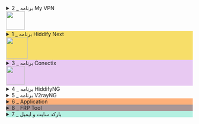 <!-- wp:details {"style":{"elements":{"link":{"color":{"text":"var:preset|color|ast-global-color-0"},":hover":{"color":{"text":"var:preset|color|vivid-purple"}}}}},"backgroundColor":"light-green-cyan","textColor":"ast-global-color-7"} -->
<details class="wp-block-details has-ast-global-color-7-color has-light-green-cyan-background-color has-text-color has-background has-link-color"><summary>2 _ برنامه My VPN<br><img class="wp-image-1253" style="width: 50px;" src="https://frp.free.nf/wp-content/uploads/2023/11/myvpn-1.jpg" alt=""></summary><!-- wp:paragraph -->
<p></p>
<!-- /wp:paragraph -->

<!-- wp:list -->
<ul><!-- wp:list-item -->
<li><strong><img class="wp-image-2154" style="width: 40px;" src="https://frp.free.nf/wp-content/uploads/2023/12/android.jpg" alt=""> ورژن 1.9   (<a href="http://uplnk.com/f/134a0565/my_vpn_1.9.0.apk">دانلود </a>&nbsp;_&nbsp;<a href="https://fastfix.s3.ir-thr-at1.arvanstorage.ir/APP/MY%20VPN%201.9.0.apk?versionId=">لینک 2</a>&nbsp;)</strong></li>
<!-- /wp:list-item -->

<!-- wp:list-item -->
<li><img class="wp-image-173" style="width: 150px;" src="http://gfix.freehost.io/wp-content/uploads/2024/01/Screenshot_20240126_005332_Telegram.jpg" alt=""></li>
<!-- /wp:list-item -->

<!-- wp:list-item -->
<li><strong>آندروید ورژن 1.8 (<a href="https://my.uupload.ir/dl/mbGNpVNj">دانلود </a>&nbsp;)</strong></li>
<!-- /wp:list-item -->

<!-- wp:list-item -->
<li><strong>ورژن قدیمی 1.6 (<a href="https://s9.uupload.ir/files/gsmxserver/MYVP.apk"> دانلود </a>)</strong></li>
<!-- /wp:list-item -->

<!-- wp:list-item -->
<li><strong><img class="wp-image-2153" style="width: 40px;" src="https://frp.free.nf/wp-content/uploads/2023/12/windows.jpg" alt="">ویندوز (<a href="https://fastfix.s3.ir-thr-at1.arvanstorage.ir/APP/My-VPN.windows.zip?versionId=">دانلود </a>)</strong></li>
<!-- /wp:list-item --></ul>
<!-- /wp:list -->

<!-- wp:list -->
<ul><!-- wp:list-item -->
<li></li>
<!-- /wp:list-item -->

<!-- wp:list-item -->
<li><a href="http://frp.free.nf/myvpn-learn/"><strong>آموزش آندروید</strong></a></li>
<!-- /wp:list-item -->

<!-- wp:list-item -->
<li><a href="https://frp.free.nf/learn-l2tp/"><strong>آموزش L2tp</strong></a></li>
<!-- /wp:list-item -->

<!-- wp:list-item -->
<li><a href="https://frp.free.nf/learn-open-vpn/"><strong>آموزش Open VPN</strong></a></li>
<!-- /wp:list-item -->

<!-- wp:list-item -->
<li><a href="https://frp.free.nf/?page_id=1076"><strong>آموزش cisco</strong></a></li>
<!-- /wp:list-item -->

<!-- wp:list-item -->
<li></li>
<!-- /wp:list-item --></ul>
<!-- /wp:list --></details>
<!-- /wp:details -->

<!-- wp:details {"style":{"elements":{"link":{":hover":{"color":{"text":"var:preset|color|vivid-green-cyan"}}}},"color":{"background":"#f7d84ad1"}},"textColor":"ast-global-color-7"} -->
<details class="wp-block-details has-ast-global-color-7-color has-text-color has-background" style="background-color:#f7d84ad1"><summary>1 _ برنامه Hiddify Next <br><img class="wp-image-2186" style="width: 58px;" src="https://frp.free.nf/wp-content/uploads/2023/12/hiddi.jpg" alt=""></summary><!-- wp:paragraph -->
<p></p>
<!-- /wp:paragraph -->

<!-- wp:list -->
<ul><!-- wp:list-item -->
<li><strong><img class="wp-image-2154" style="width: 40px;" src="https://frp.free.nf/wp-content/uploads/2023/12/android.jpg" alt="">&nbsp;(<a href="https://github.com/hiddify/hiddify-next/releases/latest/download/hiddify-android-universal.apk">آندروید</a>).<a href="https://short.gfix4600.workers.dev/hCZQXt">2</a> _  (<a href="https://play.google.com/store/apps/details?id=app.hiddify.com&amp;hl=en_US">گوگل پلی</a>)</strong></li>
<!-- /wp:list-item -->

<!-- wp:list-item -->
<li><strong><img class="wp-image-2153" style="width: 40px;" src="https://frp.free.nf/wp-content/uploads/2023/12/windows.jpg" alt=""> (<a href="https://github.com/hiddify/hiddify-next/releases/latest/download/hiddify-windows-x64-setup.zip">ویندوز</a>)</strong></li>
<!-- /wp:list-item --></ul>
<!-- /wp:list -->

<!-- wp:list -->
<ul><!-- wp:list-item -->
<li> &nbsp;<mark><a href="http://gfix.freehost.io/hidilern/">آموزش </a></mark>👉</li>
<!-- /wp:list-item -->

<!-- wp:list-item -->
<li>ircf.space fragment</li>
<!-- /wp:list-item -->

<!-- wp:list-item -->
<li><img class="wp-image-171" style="width: 150px;" src="http://gfix.freehost.io/wp-content/uploads/2024/01/IMG_20240126_004732_265.jpg" alt=""></li>
<!-- /wp:list-item --></ul>
<!-- /wp:list -->

<!-- wp:buttons -->
<div class="wp-block-buttons"><!-- wp:button -->
<div class="wp-block-button"><a class="wp-block-button__link wp-element-button" href="https://app.hiddify.com">دانلود خودکار برنامه HiddifyNex</a></div>
<!-- /wp:button --></div>
<!-- /wp:buttons -->

<!-- wp:columns -->
<div class="wp-block-columns"><!-- wp:column -->
<div class="wp-block-column"></div>
<!-- /wp:column --></div>
<!-- /wp:columns --></details>
<!-- /wp:details -->

<!-- wp:details {"style":{"elements":{"link":{"color":{"text":"var:preset|color|ast-global-color-0"},":hover":{"color":{"text":"var:preset|color|vivid-purple"}}}},"color":{"background":"#a92dcf40"}},"textColor":"ast-global-color-7"} -->
<details class="wp-block-details has-ast-global-color-7-color has-text-color has-background has-link-color" style="background-color:#a92dcf40"><summary>3 _ برنامه  Conectix  <br><strong><img class="wp-image-1316" style="width: 50px;" src="https://frp.free.nf/wp-content/uploads/2023/11/photo_2023-11-30_10-56-46.jpg" alt=""></strong></summary><!-- wp:list -->
<ul><!-- wp:list-item -->
<li><strong><img class="wp-image-2154" style="width: 40px;" src="https://frp.free.nf/wp-content/uploads/2023/12/android.jpg" alt=""> آندروید <a href="https://apps.irancdn.org/android/Connectix-1.3.2.apk">( دانلود)</a></strong> </li>
<!-- /wp:list-item -->

<!-- wp:list-item -->
<li><img class="wp-image-175" style="width: 150px;" src="http://gfix.freehost.io/wp-content/uploads/2024/01/Screenshot_20240126_005408_Telegram.jpg" alt=""></li>
<!-- /wp:list-item -->

<!-- wp:list-item -->
<li><strong><img class="wp-image-2151" style="width: 40px;" src="https://frp.free.nf/wp-content/uploads/2023/12/ios.jpg" alt="">آیفون <a href="http://testflight.apple.com/join/ATDvld9Y">( دانلود </a></strong>)</li>
<!-- /wp:list-item -->

<!-- wp:list-item -->
<li><img class="wp-image-137" style="width: 150px;" src="http://gfix.freehost.io/wp-content/uploads/2024/01/mst-vpn-ios-2.jpg" alt=""></li>
<!-- /wp:list-item -->

<!-- wp:list-item -->
<li><strong><img class="wp-image-2153" style="width: 40px;" src="https://frp.free.nf/wp-content/uploads/2023/12/windows.jpg" alt="">ویندوز <a href="https://apps.irancdn.org/windows/Connectix-1.3.2.zip"> (دانلود)</a></strong></li>
<!-- /wp:list-item -->

<!-- wp:list-item -->
<li><strong><img class="wp-image-2151" style="width: 40px;" src="https://frp.free.nf/wp-content/uploads/2023/12/ios.jpg" alt="">&nbsp;نصب روی مک (<a href="https://apps.irancdn.org/mac/Connectix-1.3.2.zip">دانلود )</a>&nbsp;</strong></li>
<!-- /wp:list-item -->

<!-- wp:list-item -->
<li><strong>صفحه <a href="http://gfix.freehost.io/mstlern/">آموزش برنامه connectix</a> برای گوشیهای آیفون</strong></li>
<!-- /wp:list-item --></ul>
<!-- /wp:list -->

<!-- wp:separator {"className":"is-style-wide"} -->
<hr class="wp-block-separator has-alpha-channel-opacity is-style-wide"/>
<!-- /wp:separator --></details>
<!-- /wp:details -->

<!-- wp:details {"style":{"elements":{"link":{"color":{"text":"var:preset|color|vivid-purple"},":hover":{"color":{"text":"var:preset|color|vivid-cyan-blue"}}}}},"backgroundColor":"pale-pink","textColor":"ast-global-color-7"} -->
<details class="wp-block-details has-ast-global-color-7-color has-pale-pink-background-color has-text-color has-background has-link-color"><summary>4 _ برنامه HiddifyNG</summary><!-- wp:buttons -->
<div class="wp-block-buttons"><!-- wp:button {"width":25,"style":{"spacing":{"padding":{"left":"var:preset|spacing|20","right":"var:preset|spacing|20","top":"4px","bottom":"4px"}}}} -->
<div class="wp-block-button has-custom-width wp-block-button__width-25"><a class="wp-block-button__link wp-element-button" href="https://github.com/hiddify/HiddifyNG/releases/download/v6.0.4/HiddifyNG.apk" style="padding-top:4px;padding-right:var(--wp--preset--spacing--20);padding-bottom:4px;padding-left:var(--wp--preset--spacing--20)">دانلود</a></div>
<!-- /wp:button -->

<!-- wp:button {"width":25,"style":{"spacing":{"padding":{"left":"0","right":"0","top":"4px","bottom":"4px"}},"border":{"radius":"41px"}},"className":"is-style-fill","fontSize":"small"} -->
<div class="wp-block-button has-custom-width wp-block-button__width-25 has-custom-font-size is-style-fill has-small-font-size"><a class="wp-block-button__link wp-element-button" href="http://play.google.com/store/apps/details?id=ang.hiddify.com&amp;hl=en&amp;gl=US" style="border-radius:41px;padding-top:4px;padding-right:0;padding-bottom:4px;padding-left:0">گوگل پلی</a></div>
<!-- /wp:button -->

<!-- wp:button {"width":25,"style":{"spacing":{"padding":{"left":"0","right":"0","top":"4px","bottom":"4px"}},"border":{"radius":"41px"}},"className":"is-style-fill","fontSize":"small"} -->
<div class="wp-block-button has-custom-width wp-block-button__width-25 has-custom-font-size is-style-fill has-small-font-size"><a class="wp-block-button__link wp-element-button" href="https://frp.free.nf/learn-hiddifyng/" style="border-radius:41px;padding-top:4px;padding-right:0;padding-bottom:4px;padding-left:0">  آموزش</a></div>
<!-- /wp:button --></div>
<!-- /wp:buttons --></details>
<!-- /wp:details -->

<!-- wp:details {"style":{"elements":{"link":{"color":{"text":"var:preset|color|ast-global-color-0"},":hover":{"color":{"text":"var:preset|color|vivid-purple"}}}},"spacing":{"blockGap":"var:preset|spacing|20"}},"backgroundColor":"cyan-bluish-gray","textColor":"ast-global-color-8"} -->
<details class="wp-block-details has-ast-global-color-8-color has-cyan-bluish-gray-background-color has-text-color has-background has-link-color"><summary>5 _ برنامه V2rayNG<br></summary><!-- wp:buttons {"style":{"spacing":{"padding":{"left":"var:preset|spacing|30","right":"var:preset|spacing|30","top":"4px","bottom":"4px"}},"border":{"radius":"67px","width":"0px","style":"none"}},"fontSize":"small"} -->
<div class="wp-block-buttons has-custom-font-size has-small-font-size" style="border-style:none;border-width:0px;border-radius:67px;padding-top:4px;padding-right:var(--wp--preset--spacing--30);padding-bottom:4px;padding-left:var(--wp--preset--spacing--30)"><!-- wp:button {"backgroundColor":"accent-4","style":{"spacing":{"padding":{"left":"var:preset|spacing|30","right":"var:preset|spacing|30","top":"4px","bottom":"4px"}},"border":{"radius":"67px","width":"0px","style":"none"}},"fontSize":"small"} -->
<div class="wp-block-button has-custom-font-size has-small-font-size"><a class="wp-block-button__link has-accent-4-background-color has-background wp-element-button" href="https://frp.free.nf/v2ray" style="border-style:none;border-width:0px;border-radius:67px;padding-top:4px;padding-right:var(--wp--preset--spacing--30);padding-bottom:4px;padding-left:var(--wp--preset--spacing--30)">آموزش </a></div>
<!-- /wp:button -->

<!-- wp:button {"backgroundColor":"accent-4","style":{"spacing":{"padding":{"left":"var:preset|spacing|30","right":"var:preset|spacing|30","top":"4px","bottom":"4px"}},"border":{"radius":"67px","width":"0px","style":"none"}},"fontSize":"small"} -->
<div class="wp-block-button has-custom-font-size has-small-font-size"><a class="wp-block-button__link has-accent-4-background-color has-background wp-element-button" href="http://gfix.freehost.io/v2sub/" style="border-style:none;border-width:0px;border-radius:67px;padding-top:4px;padding-right:var(--wp--preset--spacing--30);padding-bottom:4px;padding-left:var(--wp--preset--spacing--30)">آپدیت لینک</a></div>
<!-- /wp:button --></div>
<!-- /wp:buttons -->

<!-- wp:buttons {"style":{"spacing":{"margin":{"top":"0","bottom":"0"}}}} -->
<div class="wp-block-buttons" style="margin-top:0;margin-bottom:0"><!-- wp:button {"backgroundColor":"accent-4","width":25,"style":{"spacing":{"padding":{"left":"var:preset|spacing|20","right":"var:preset|spacing|20","top":"2px","bottom":"2px"}},"border":{"radius":"67px"}},"fontSize":"small"} -->
<div class="wp-block-button has-custom-width wp-block-button__width-25 has-custom-font-size has-small-font-size"><a class="wp-block-button__link has-accent-4-background-color has-background wp-element-button" href="https://github.com/2dust/v2rayNG/releases/download/1.8.12/v2rayNG_1.8.12.apk" style="border-radius:67px;padding-top:2px;padding-right:var(--wp--preset--spacing--20);padding-bottom:2px;padding-left:var(--wp--preset--spacing--20)"> 1.8.12</a></div>
<!-- /wp:button -->

<!-- wp:button {"backgroundColor":"accent-4","width":25,"style":{"spacing":{"padding":{"left":"var:preset|spacing|30","right":"var:preset|spacing|30","top":"4px","bottom":"4px"}},"border":{"radius":"67px","width":"0px","style":"none"}},"fontSize":"small"} -->
<div class="wp-block-button has-custom-width wp-block-button__width-25 has-custom-font-size has-small-font-size"><a class="wp-block-button__link has-accent-4-background-color has-background wp-element-button" href="https://github.com/2dust/v2rayNG/releases/download/1.7.37/v2rayNG_1.7.37.apk" style="border-style:none;border-width:0px;border-radius:67px;padding-top:4px;padding-right:var(--wp--preset--spacing--30);padding-bottom:4px;padding-left:var(--wp--preset--spacing--30)">1.7.3.7</a></div>
<!-- /wp:button -->

<!-- wp:button {"backgroundColor":"accent-4","width":25,"style":{"spacing":{"padding":{"left":"var:preset|spacing|20","right":"var:preset|spacing|20","top":"4px","bottom":"4px"}},"border":{"radius":"67px","width":"0px","style":"none"}},"fontSize":"small"} -->
<div class="wp-block-button has-custom-width wp-block-button__width-25 has-custom-font-size has-small-font-size"><a class="wp-block-button__link has-accent-4-background-color has-background wp-element-button" href="https://github.com/2dust/v2rayNG/releases" style="border-style:none;border-width:0px;border-radius:67px;padding-top:4px;padding-right:var(--wp--preset--spacing--20);padding-bottom:4px;padding-left:var(--wp--preset--spacing--20)">Github</a></div>
<!-- /wp:button --></div>
<!-- /wp:buttons -->

<!-- wp:image {"id":180,"width":"172px","height":"auto","sizeSlug":"full","linkDestination":"none"} -->
<figure class="wp-block-image size-full is-resized"><img src="http://gfix.freehost.io/wp-content/uploads/2024/01/v2ray-1812.jpg" alt="" class="wp-image-180" style="width:172px;height:auto"/></figure>
<!-- /wp:image -->

<!-- wp:separator {"className":"is-style-wide"} -->
<hr class="wp-block-separator has-alpha-channel-opacity is-style-wide"/>
<!-- /wp:separator -->

<!-- wp:buttons -->
<div class="wp-block-buttons"><!-- wp:button {"backgroundColor":"accent-4","style":{"spacing":{"padding":{"left":"var:preset|spacing|30","right":"var:preset|spacing|30","top":"4px","bottom":"4px"}},"border":{"radius":"67px","width":"0px","style":"none"}},"fontSize":"small"} -->
<div class="wp-block-button has-custom-font-size has-small-font-size"><a class="wp-block-button__link has-accent-4-background-color has-background wp-element-button" href="https://github.com/MatsuriDayo/NekoBoxForAndroid/releases" style="border-style:none;border-width:0px;border-radius:67px;padding-top:4px;padding-right:var(--wp--preset--spacing--30);padding-bottom:4px;padding-left:var(--wp--preset--spacing--30)">  Neko box Android</a></div>
<!-- /wp:button -->

<!-- wp:button {"backgroundColor":"accent-4","style":{"spacing":{"padding":{"left":"var:preset|spacing|30","right":"var:preset|spacing|30","top":"4px","bottom":"4px"}},"border":{"radius":"67px","width":"0px","style":"none"}},"fontSize":"small"} -->
<div class="wp-block-button has-custom-font-size has-small-font-size"><a class="wp-block-button__link has-accent-4-background-color has-background wp-element-button" href="https://github.com/MatsuriDayo/nekoray/releases/" style="border-style:none;border-width:0px;border-radius:67px;padding-top:4px;padding-right:var(--wp--preset--spacing--30);padding-bottom:4px;padding-left:var(--wp--preset--spacing--30)"> Nekoray windows</a></div>
<!-- /wp:button -->

<!-- wp:button {"backgroundColor":"accent-4","style":{"spacing":{"padding":{"left":"var:preset|spacing|30","right":"var:preset|spacing|30","top":"4px","bottom":"4px"}},"border":{"radius":"67px","width":"0px","style":"none"}},"fontSize":"small"} -->
<div class="wp-block-button has-custom-font-size has-small-font-size"><a class="wp-block-button__link has-accent-4-background-color has-background wp-element-button" href="https://github.com/2dust/v2rayN/releases/" style="border-style:none;border-width:0px;border-radius:67px;padding-top:4px;padding-right:var(--wp--preset--spacing--30);padding-bottom:4px;padding-left:var(--wp--preset--spacing--30)">V2rayN windows</a></div>
<!-- /wp:button --></div>
<!-- /wp:buttons --></details>
<!-- /wp:details -->

<!-- wp:details {"style":{"elements":{"link":{"color":{"text":"var:preset|color|ast-global-color-0"},":hover":{"color":{"text":"var:preset|color|vivid-purple"}}}},"color":{"background":"#ff6a0085"}},"textColor":"ast-global-color-8"} -->
<details class="wp-block-details has-ast-global-color-8-color has-text-color has-background has-link-color" style="background-color:#ff6a0085"><summary>6 _  Application<br></summary><!-- wp:list -->
<ul><!-- wp:list-item -->
<li><strong>Whatsapp</strong>&nbsp;: &nbsp;<a href="https://box.bisim.top/APP/WhatsApp.apk">دانلود arv</a>&nbsp;_&nbsp;<a href="https://dl1.androidcloob.com/apps/WhatsApp_2.23.10.77_AndroidCloob.apk">دانلود 2</a>&nbsp;_&nbsp;<a href="https://www.whatsapp.com/android?lang=fa">با vpn</a>            <br>WhatsApp Business : <a href="https://apkflash.com/apk/app/com.whatsapp.w4b/whatsapp-business">دانلود</a></li>
<!-- /wp:list-item --></ul>
<!-- /wp:list -->

<!-- wp:list -->
<ul><!-- wp:list-item -->
<li><strong>Telegram&nbsp;</strong>&nbsp;:&nbsp;<a href="http://uplnk.com/f/9bf22faf/telegram.apk" target="_blank" rel="noreferrer noopener">دانلود</a>&nbsp;_&nbsp;<a href="https://apkflash.com/apk/app/org.telegram.messenger/telegram" target="_blank" rel="noreferrer noopener">دانلود 1</a>&nbsp;&nbsp;<a href="https://telegram.org/dl/android/apk">دانلود2 با VPN</a></li>
<!-- /wp:list-item --></ul>
<!-- /wp:list -->

<!-- wp:list -->
<ul><!-- wp:list-item -->
<li><strong>instagram</strong>&nbsp;: &nbsp;<a href="https://apkflash.com/apk/app/com.instagram.android/instagram/download">دانلود</a>&nbsp;_&nbsp;<a href="https://www.androidcloob.com/instagram/">دانلود2</a>&nbsp;_&nbsp;<a href="https://downloadsocial.ir/safego/aHR0cHM6Ly9kbDMuc2lsb28uaXIvYXBwL0luc3RhZ3JhbS0zMDguMC4wLjAuNjIuYXBr">دانلود 3</a></li>
<!-- /wp:list-item -->

<!-- wp:list-item -->
<li><strong>instagram </strong>lite :  <a href="https://apkflash.com/apk/app/com.instagram.lite/instagram-lite">دانلود</a></li>
<!-- /wp:list-item --></ul>
<!-- /wp:list -->

<!-- wp:list -->
<ul><!-- wp:list-item -->
<li><a href="https://fastfix.s3.ir-thr-at1.arvanstorage.ir/APP/Flashlight-File-Manager-Premium-3.2.2(www.farsroid.com).apk?versionId="> FIle Manager+</a>&nbsp;_&nbsp;<a href="https://fastfix.s3.ir-thr-at1.arvanstorage.ir/APP/Back%20button.apk?versionId=" target="_blank" rel="noreferrer noopener">back button</a>&nbsp;_<a href="https://cafebazaar.ir/download/bazaar.apk">بازار</a></li>
<!-- /wp:list-item --></ul>
<!-- /wp:list -->

<!-- wp:list -->
<ul><!-- wp:list-item -->
<li><a href="https://fastfix.s3.ir-thr-at1.arvanstorage.ir/APP/%DA%A9%DB%8C%D8%A8%D8%B1%D8%AF%20%D8%AD%D8%B1%D9%81%D9%87%E2%80%8C%D8%A7%DB%8C%20%D8%A2%D9%84%D9%81%D8%A7.apk?versionId=">alpha keyboard</a>&nbsp;_&nbsp;<a href="https://fastfix.s3.ir-thr-at1.arvanstorage.ir/APP/SHAREit-5.0.88-Mod-Ad-Free-F(www.farsroid.com).apk?versionId=" target="_blank" rel="noreferrer noopener">share it</a>&nbsp;_&nbsp;<a href="https://apkflash.com/">َ</a><a href="https://apkflash.com/apk/app/com.phappsandgames.apkdownloader/apk-download-apps-and-games/download">Apkflash</a></li>
<!-- /wp:list-item --></ul>
<!-- /wp:list -->

<!-- wp:list -->
<ul><!-- wp:list-item -->
<li><a href="https://apkflash.com/apk/app/com.sec.android.easyMover/smart-switch">Smart switch</a> _ <a href="https://apkflash.com/apk/app/com.cxinventor.file.explorer/cx-file-explorer">Cx file explorer</a> _ <a href="https://fastfix.s3.ir-thr-at1.arvanstorage.ir/APP/apple.music-4.1.0.com-2.apk?versionId=">apple music</a></li>
<!-- /wp:list-item --></ul>
<!-- /wp:list -->

<!-- wp:separator -->
<hr class="wp-block-separator has-alpha-channel-opacity"/>
<!-- /wp:separator -->

<!-- wp:paragraph -->
<p><a href="https://transfer.sh/">Easy File Sharing</a>&nbsp;_</p>
<!-- /wp:paragraph --></details>
<!-- /wp:details -->

<!-- wp:details {"style":{"elements":{"link":{"color":{"text":"var:preset|color|ast-global-color-0"},":hover":{"color":{"text":"var:preset|color|vivid-purple"}}}},"color":{"background":"#6342428c"}},"textColor":"ast-global-color-7"} -->
<details class="wp-block-details has-ast-global-color-7-color has-text-color has-background has-link-color" style="background-color:#6342428c"><summary>8 _ FRP Tool </summary><!-- wp:paragraph {"direction":"ltr"} -->
<p dir="ltr"><strong><a href="intent://com.android.settings/#Intent;scheme=android-app;end">Open</a></strong><img class="wp-image-134" style="width: 20px;" src="https://frp.free.nf/wp-content/uploads/2023/11/setting-app.png" alt=""><strong><a href="intent://com.android.settings/#Intent;scheme=android-app;end">&nbsp;Setting Ap</a>p _</strong></p>
<!-- /wp:paragraph -->

<!-- wp:paragraph {"direction":"ltr"} -->
<p dir="ltr" id="block-da55db78-cfdc-4b27-97c9-4ae19b90920c"><strong><a href="intent://com.google.android.youtube/#Intent;scheme=android-app;end">_Open</a></strong><img class="wp-image-137" style="width: 24px;" src="https://frp.free.nf/wp-content/uploads/2023/11/youtube-icon.png" alt=""><strong><a href="intent://com.google.android.youtube/#Intent;scheme=android-app;end">&nbsp;Youtube App _</a></strong></p>
<!-- /wp:paragraph -->

<!-- wp:paragraph {"direction":"ltr"} -->
<p dir="ltr"><img width="225" height="20" src="https://frp.free.nf/wp-content/uploads/2023/11/google-quick-search-box.png" alt=""><a href="intent://com.google.android.googlequicksearchbox/#Intent;scheme=android-app;end"><strong>Open</strong></a>&nbsp;_</p>
<!-- /wp:paragraph -->

<!-- wp:paragraph {"direction":"ltr"} -->
<p dir="ltr"><a href="http://google%20assistant/"><strong>Open_</strong></a><img class="wp-image-151" style="width: 30px;" src="https://frp.free.nf/wp-content/uploads/2023/11/google-assistant.png" alt=""><a href="http://google%20assistant/"><strong>google Assistant</strong>&nbsp;_</a></p>
<!-- /wp:paragraph -->

<!-- wp:paragraph {"direction":"ltr"} -->
<p dir="ltr" id="block-44c02e1a-33ae-4ae1-b3d9-dcced5e45031"><strong><a href="intent://com.dv.adm/#Intent;scheme=android-app;end">&nbsp;Open</a></strong><img class="wp-image-138" style="width: 137px;" src="https://frp.free.nf/wp-content/uploads/2023/11/galaxy-store.png" alt=""><strong><a href="intent://com.dv.adm/#Intent;scheme=android-app;end"> Gallexy Store</a>&nbsp;_</strong></p>
<!-- /wp:paragraph -->

<!-- wp:paragraph {"direction":"ltr"} -->
<p dir="ltr" id="block-da55db78-cfdc-4b27-97c9-4ae19b90920c"><strong><a href="intent://com.sec.android.app.myfiles/#Intent;scheme=android-app;end">&nbsp;Open&nbsp;</a></strong><img class="wp-image-135" style="width: 30px;" src="https://frp.free.nf/wp-content/uploads/2023/11/samsung-my-file.png" alt=""><strong><a href="intent://com.sec.android.app.myfiles/#Intent;scheme=android-app;end">File Manager</a>&nbsp;_</strong></p>
<!-- /wp:paragraph -->

<!-- wp:paragraph {"direction":"ltr"} -->
<p dir="ltr" id="block-45437c6c-e353-4b4b-91fa-f7673a730e38"><strong><a href="intent://com.google.android.gms/#Intent;scheme=promote_smartlock_scheme;end">Open&nbsp;</a></strong><img class="wp-image-139" style="width: 30px;" src="https://frp.free.nf/wp-content/uploads/2023/11/screen-smartlock.png" alt=""><strong><a href="intent://com.google.android.gms/#Intent;scheme=promote_smartlock_scheme;end">Set Lock Screen</a>&nbsp;_</strong></p>
<!-- /wp:paragraph -->

<!-- wp:paragraph {"direction":"ltr"} -->
<p dir="ltr"><a href="intent://com.google.android.apps.maps/#Intent;scheme=android-app;end"></a><strong><a href="intent://com.google.android.apps.maps/#Intent;scheme=android-app;end">Open_</a></strong><img class="wp-image-152" style="width: 30px;" src="https://frp.free.nf/wp-content/uploads/2023/11/google-map.png" alt=""><strong><a href="https://com.google.android.apps.maps/#Intent;scheme=android-app;end" target="_blank" rel="noreferrer noopener">Google Map App</a></strong><a href="https://com.google.android.apps.maps/#Intent;scheme=android-app;end" target="_blank" rel="noreferrer noopener">&nbsp;_</a></p>
<!-- /wp:paragraph -->

<!-- wp:paragraph {"direction":"ltr"} -->
<p dir="ltr" id="block-1e1209c3-396b-4ec9-a9aa-f30158f95773"><strong><a href="https://apps.samsung.com/appquery/appDetail.as?appId=com.launcher.os14.launcher">&nbsp;Open</a></strong><img class="wp-image-140" style="width: 30px;" src="https://frp.free.nf/wp-content/uploads/2023/11/unnamed-150x150-1-e1699281210999.png" alt=""><strong><a href="https://apps.samsung.com/appquery/appDetail.as?appId=com.launcher.os14.launcher">&nbsp;ios Luncher from galaxy store</a>&nbsp;_</strong></p>
<!-- /wp:paragraph -->

<!-- wp:paragraph {"direction":"ltr"} -->
<p dir="ltr" id="block-1e1209c3-396b-4ec9-a9aa-f30158f95773">Quick shortcut maker – (<a href="https://frp.owest.ir/apk/QuickShortcutMaker_frp.owest.ir.apk">direct</a>) _</p>
<!-- /wp:paragraph -->

<!-- wp:paragraph {"direction":"ltr"} -->
<p dir="ltr"><a href="https://transfer.sh/">Easy File Sharing</a>&nbsp;_&nbsp;<a href="https://frpfile.com/apk/">Frpfile bypass</a>&nbsp;_&nbsp;<a href="http://frp.owest.ir/">Frp owest</a></p>
<!-- /wp:paragraph --></details>
<!-- /wp:details -->

<!-- wp:details {"style":{"elements":{"link":{"color":{"text":"var:preset|color|vivid-purple"},":hover":{"color":{"text":"var:preset|color|vivid-cyan-blue"}}}},"color":{"background":"#3dd9b461"}},"textColor":"ast-global-color-7"} -->
<details class="wp-block-details has-ast-global-color-7-color has-text-color has-background has-link-color" style="background-color:#3dd9b461"><summary>7 _ بارکد سایت و ایمیل<br></summary><!-- wp:buttons -->
<div class="wp-block-buttons"></div>
<!-- /wp:buttons -->

<!-- wp:image {"id":187,"width":"223px","height":"auto","sizeSlug":"full","linkDestination":"none"} -->
<figure class="wp-block-image size-full is-resized"><img src="http://gfix.freehost.io/wp-content/uploads/2024/01/karajfix.jpg" alt="" class="wp-image-187" style="width:223px;height:auto"/></figure>
<!-- /wp:image -->

<!-- wp:image {"id":188,"width":"225px","height":"auto","sizeSlug":"full","linkDestination":"none"} -->
<figure class="wp-block-image size-full is-resized"><img src="http://gfix.freehost.io/wp-content/uploads/2024/01/gfixapp.jpg" alt="" class="wp-image-188" style="width:225px;height:auto"/></figure>
<!-- /wp:image --></details>
<!-- /wp:details -->
